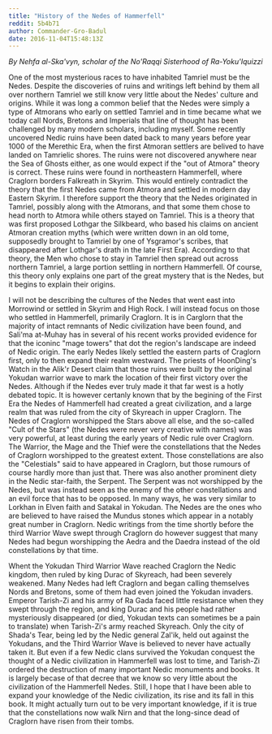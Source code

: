 ```yaml
---
title: "History of the Nedes of Hammerfell"
reddit: 5b4b71
author: Commander-Gro-Badul
date: 2016-11-04T15:48:13Z
---
```


*By Nehfa al-Ska'vyn, scholar of the No'Raqqi Sisterhood of Ra-Yoku'Iquizzi*

One of the most mysterious races to have inhabited Tamriel must be the Nedes. Despite the discoveries of ruins and writings left behind by them all over northern Tamriel we still know very little about the Nedes' culture and origins. While it was long a common belief that the Nedes were simply a type of Atmorans who early on settled Tamriel and in time became what we today call Nords, Bretons and Imperials that line of thought has been challenged by many modern scholars, including myself. Some recently uncovered Nedic ruins have been dated back to many years before year 1000 of the Merethic Era, when the first Atmoran settlers are belived to have landed on Tamrielic shores. The ruins were not discovered anywhere near the Sea of Ghosts either, as one would expect if the "out of Atmora" theory is correct. These ruins were found in northeastern Hammerfell, where Craglorn borders Falkreath in Skyrim. This would entirely contradict the theory that the first Nedes came from Atmora and settled in modern day Eastern Skyrim. I therefore support the theory that the Nedes originated in Tamriel, possibly along with the Atmorans, and that some them chose to head north to Atmora while others stayed on Tamriel. This is a theory that was first proposed Lothgar the Silkbeard, who based his claims on ancient Atmoran creation myths (which were written down in an old tome, supposedly brought to Tamriel by one of Ysgramor's scribes, that disappeared after Lothgar's drath in the late First Era). According to that theory, the Men who chose to stay in Tamriel then spread out across northern Tamriel, a large portion settling in northern Hammerfell. Of course, this theory only explains one part of the great mystery that is the Nedes, but it begins to explain their origins.

I will not be describing the cultures of the Nedes that went east into Morrowind or settled in Skyrim and High Rock. I will instead focus on those who settled in Hammerfell, primarily Craglorn. It is in Carglorn that the majority of intact remnants of Nedic civilization have been found, and Sali'ma at-Muhay has in several of his recent works provided evidence for that the iconinc "mage towers" that dot the region's landscape are indeed of Nedic origin. The early Nedes likely settled the eastern parts of Craglorn first, only to then expand their realm westward. The priests of HoonDing's Watch in the Alik'r Desert claim that those ruins were built by the original Yokudan warrior wave to mark the location of their first victory over the Nedes. Although if the Nedes ever truly made it that far west is a hotly debated topic. It is however certanly known that by the begining of the First Era the Nedes of Hammerfell had created a great civilization, and a large realm that was ruled from the city of Skyreach in upper Craglorn. The Nedes of Craglorn worshipped the Stars above all else, and the so-called "Cult of the Stars" (the Nedes were never very creative with names) was very powerful, at least during the early years of Nedic rule over Craglorn. The Warrior, the Mage and the Thief were the constellations that the Nedes of Craglorn worshipped to the greatest extent. Those constellations are also the "Celestials" said to have appeared in Craglorn, but those rumours of course hardly more than just that. There was also another prominent diety in the Nedic star-faith, the Serpent. The Serpent was not worshipped by the Nedes, but was instead seen as the enemy of the other constellations and an evil force that has to be opposed. In many ways, he was very similar to Lorkhan in Elven faith and Satakal in Yokudan. The Nedes are the ones who are believed to have raised the Mundus stones which appear in a notably great number in Craglorn. Nedic writings from the time shortly before the third Warrior Wave swept through Craglorn do however suggest that many Nedes had begun worshipping the Aedra and the Daedra instead of the old constellations by that time.

Whent the Yokudan Third Warrior Wave reached Craglorn the Nedic kingdom, then ruled by king Durac of Skyreach, had been severely weakened. Many Nedes had left Craglorn and began calling themselves Nords and Bretons, some of them had even joined the Yokudan invaders. Emperor Tarish-Zi and his army of Ra Gada faced little resistance when they swept through the region, and king Durac and his people had rather mysteriously disappeared (or died, Yokudan texts can sometimes be a pain to translate) when Tarish-Zi's army reached Skyreach. Only the city of Shada's Tear, being led by the Nedic general Zal'ik, held out against the Yokudans, and the Third Warrior Wave is believed to never have actually taken it. But even if a few Nedic clans survived the Yokudan conquest the thought of a Nedic civilization in Hammerfell was lost to time, and Tarish-Zi ordered the destruction of many important Nedic monuments and books. It is largely becase of that decree that we know so very little about the civilization of the Hammerfell Nedes. Still, I hope that I have been able to expand your knowledge of the Nedic civilization, its rise and its fall in this book. It might actually turn out to be very important knowledge, if it is true that the constellations now walk Nirn and that the long-since dead of Craglorn have risen from their tombs.

